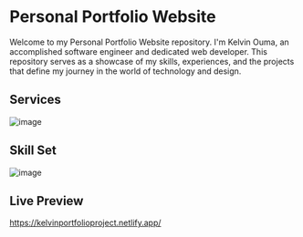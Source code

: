 # Personal Portfolio Website

Welcome to my Personal Portfolio Website repository.
I'm Kelvin Ouma, an accomplished software engineer and dedicated web developer.
This repository serves as a showcase of my skills, experiences,
and the projects that define my journey in the world of technology and design.

## Services
![image](https://github.com/kelvin-thegreat/web_development_projects/assets/71261868/917a107b-0e2b-4e7c-a493-7337c1dfa2d2)

##  Skill Set
![image](https://github.com/kelvin-thegreat/web_development_projects/assets/71261868/1246ddf3-eb84-487a-86c0-8fd983907625)

## Live Preview
https://kelvinportfolioproject.netlify.app/
